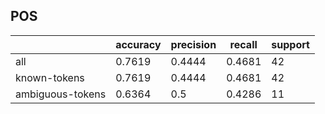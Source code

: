 
## POS

|                  | accuracy | precision | recall | support |
|------------------|----------|-----------|--------|---------|
| all              | 0.7619   | 0.4444    | 0.4681 | 42      |
| known-tokens     | 0.7619   | 0.4444    | 0.4681 | 42      |
| ambiguous-tokens | 0.6364   | 0.5       | 0.4286 | 11      |

